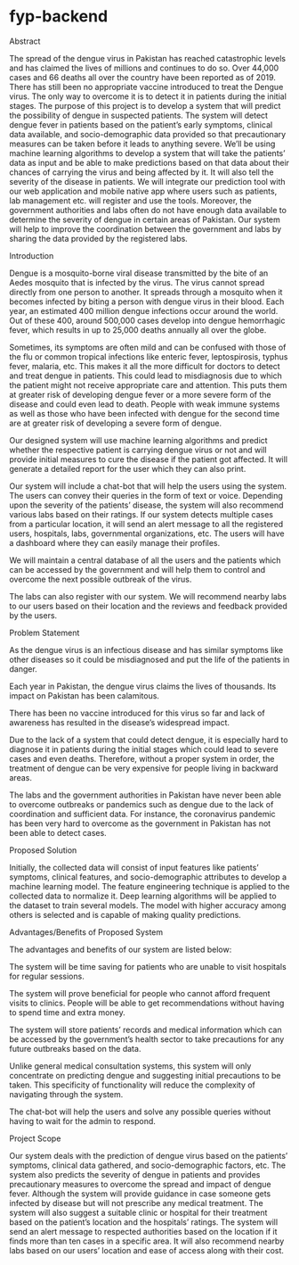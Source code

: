 # fyp-backend

Abstract 

The spread of the dengue virus in Pakistan has reached catastrophic levels and has claimed the lives of millions and continues to do so. Over 44,000 cases and 66 deaths all over the country have been reported as of 2019. There has still been no appropriate vaccine introduced to treat the Dengue virus. The only way to overcome it is to detect it in patients during the initial stages. The purpose of this project is to develop a system that will predict the possibility of dengue in suspected patients. The system will detect dengue fever in patients based on the patient’s early symptoms, clinical data available, and socio-demographic data provided so that precautionary measures can be taken before it leads to anything severe. We’ll be using machine learning algorithms to develop a system that will take the patients’ data as input and be able to make predictions based on that data about their chances of carrying the virus and being affected by it. It will also tell the severity of the disease in patients. We will integrate our prediction tool with our web application and mobile native app where users such as patients, lab management etc. will register and use the tools. Moreover, the government authorities and labs often do not have enough data available to determine the severity of dengue in certain areas of Pakistan. Our system will help to improve the coordination between the government and labs by sharing the data provided by the registered labs.


Introduction 

Dengue is a mosquito-borne viral disease transmitted by the bite of an Aedes mosquito that is infected by the virus. The virus cannot spread directly from one person to another. It spreads through a mosquito when it becomes infected by biting a person with dengue virus in their blood. Each year, an estimated 400 million dengue infections occur around the world. Out of these 400, around 500,000 cases develop into dengue hemorrhagic fever, which results in up to 25,000 deaths annually all over the globe.  

Sometimes, its symptoms are often mild and can be confused with those of the flu or common tropical infections like enteric fever, leptospirosis, typhus fever, malaria, etc. This makes it all the more difficult for doctors to detect and treat dengue in patients. This could lead to misdiagnosis due to which the patient might not receive appropriate care and attention. This puts them at greater risk of developing dengue fever or a more severe form of the disease and could even lead to death. People with weak immune systems as well as those who have been infected with dengue for the second time are at greater risk of developing a severe form of dengue.  

Our designed system will use machine learning algorithms and predict whether the respective patient is carrying dengue virus or not and will provide initial measures to cure the disease if the patient got affected. It will generate a detailed report for the user which they can also print. 

Our system will include a chat-bot that will help the users using the system. The users can convey their queries in the form of text or voice. Depending upon the severity of the patients’ disease, the system will also recommend various labs based on their ratings. If our system detects multiple cases from a particular location, it will send an alert message to all the registered users, hospitals, labs, governmental organizations, etc. The users will have a dashboard where they can easily manage their profiles.  

We will maintain a central database of all the users and the patients which can be accessed by the government and will help them to control and overcome the next possible outbreak of the virus. 

The labs can also register with our system. We will recommend nearby labs to our users based on their location and the reviews and feedback provided by the users. 

Problem Statement 

As the dengue virus is an infectious disease and has similar symptoms like other diseases so it could be misdiagnosed and put the life of the patients in danger. 

Each year in Pakistan, the dengue virus claims the lives of thousands. Its impact on Pakistan has been calamitous.  

There has been no vaccine introduced for this virus so far and lack of awareness has resulted in the disease’s widespread impact. 

Due to the lack of a system that could detect dengue, it is especially hard to diagnose it in patients during the initial stages which could lead to severe cases and even deaths. Therefore, without a proper system in order, the treatment of dengue can be very expensive for people living in backward areas. 

The labs and the government authorities in Pakistan have never been able to overcome outbreaks or pandemics such as dengue due to the lack of coordination and sufficient data. For instance, the coronavirus pandemic has been very hard to overcome as the government in Pakistan has not been able to detect cases. 

Proposed Solution 

Initially, the collected data will consist of input features like patients’ symptoms, clinical features, and socio-demographic attributes to develop a machine learning model. The feature engineering technique is applied to the collected data to normalize it. Deep learning algorithms will be applied to the dataset to train several models. The model with higher accuracy among others is selected and is capable of making quality predictions. 

Advantages/Benefits of Proposed System 

The advantages and benefits of our system are listed below: 

The system will be time saving for patients who are unable to visit hospitals for regular sessions. 

The system will prove beneficial for people who cannot afford frequent visits to clinics. People will be able to get recommendations without having to spend time and extra money. 

The system will store patients’ records and medical information which can be accessed by the government’s health sector to take precautions for any future outbreaks based on the data. 

Unlike general medical consultation systems, this system will only concentrate on predicting dengue and suggesting initial precautions to be taken. This specificity of functionality will reduce the complexity of navigating through the system. 

The chat-bot will help the users and solve any possible queries without having to wait for the admin to respond. 

Project Scope 

Our system deals with the prediction of dengue virus based on the patients’ symptoms, clinical data gathered, and socio-demographic factors, etc. The system also predicts the severity of dengue in patients and provides precautionary measures to overcome the spread and impact of dengue fever. Although the system will provide guidance in case someone gets infected by disease but will not prescribe any medical treatment. The system will also suggest a suitable clinic or hospital for their treatment based on the patient’s location and the hospitals’ ratings. The system will send an alert message to respected authorities based on the location if it finds more than ten cases in a specific area. It will also recommend nearby labs based on our users’ location and ease of access along with their cost. 
